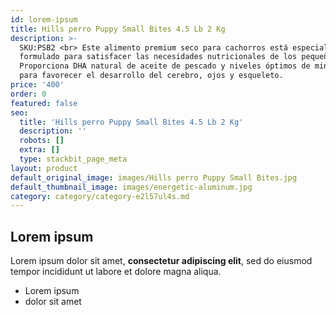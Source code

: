 ```yaml
---
id: lorem-ipsum
title: Hills perro Puppy Small Bites 4.5 Lb 2 Kg
description: >-
  SKU:PSB2 <br> Este alimento premium seco para cachorros está especialmente
  formulado para satisfacer las necesidades nutricionales de los pequeños.
  Proporciona DHA natural de aceite de pescado y niveles óptimos de minerales
  para favorecer el desarrollo del cerebro, ojos y esqueleto. 
price: '400'
order: 0
featured: false
seo:
  title: 'Hills perro Puppy Small Bites 4.5 Lb 2 Kg'
  description: ''
  robots: []
  extra: []
  type: stackbit_page_meta
layout: product
default_original_image: images/Hills perro Puppy Small Bites.jpg
default_thumbnail_image: images/energetic-aluminum.jpg
category: category/category-e2l57ul4s.md
---
```

## Lorem ipsum

Lorem ipsum dolor sit amet, **consectetur adipiscing elit**, sed do eiusmod tempor incididunt ut labore et dolore magna aliqua.

- Lorem ipsum
- dolor sit amet